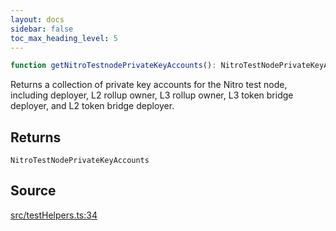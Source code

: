 ```yaml
---
layout: docs
sidebar: false
toc_max_heading_level: 5
---
```


```ts
function getNitroTestnodePrivateKeyAccounts(): NitroTestNodePrivateKeyAccounts
```

Returns a collection of private key accounts for the Nitro test node,
including deployer, L2 rollup owner, L3 rollup owner, L3 token bridge
deployer, and L2 token bridge deployer.

## Returns

`NitroTestNodePrivateKeyAccounts`

## Source

[src/testHelpers.ts:34](https://github.com/OffchainLabs/arbitrum-orbit-sdk/blob/cfcbd32d6879cf7817a33b24f062a0fd879ea257/src/testHelpers.ts#L34)
